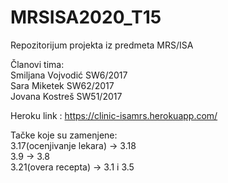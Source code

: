 # MRSISA2020_T15
Repozitorijum projekta iz predmeta MRS/ISA

Članovi tima:  
Smiljana Vojvodić SW6/2017  
Sara Miketek SW62/2017  
Jovana Kostreš SW51/2017  

Heroku link : https://clinic-isamrs.herokuapp.com/

Tačke koje su zamenjene:  
3.17(ocenjivanje lekara) -> 3.18  
3.9 -> 3.8  
3.21(overa recepta) -> 3.1 i 3.5  
